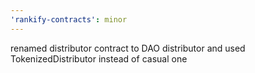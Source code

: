 ```yaml
---
'rankify-contracts': minor
---
```


renamed distributor contract to DAO distributor and used TokenizedDistributor instead of casual one
